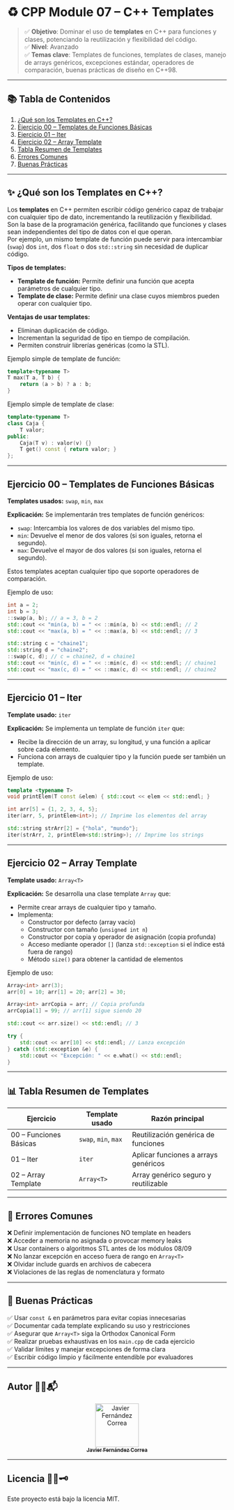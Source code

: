 # ♻️ CPP Module 07 – C++ Templates

> ✅ **Objetivo**: Dominar el uso de **templates** en C++ para funciones y clases, potenciando la reutilización y flexibilidad del código.  
> ✅ **Nivel**: Avanzado  
> ✅ **Temas clave**: Templates de funciones, templates de clases, manejo de arrays genéricos, excepciones estándar, operadores de comparación, buenas prácticas de diseño en C++98.

---

## 📚 Tabla de Contenidos

1. [¿Qué son los Templates en C++?](#-qué-son-los-templates-en-c)
2. [Ejercicio 00 – Templates de Funciones Básicas](#ejercicio-00--templates-de-funciones-básicas)
3. [Ejercicio 01 – Iter](#ejercicio-01--iter)
4. [Ejercicio 02 – Array Template](#ejercicio-02--array-template)
5. [Tabla Resumen de Templates](#-tabla-resumen-de-templates)
6. [Errores Comunes](#-errores-comunes)
7. [Buenas Prácticas](#-buenas-prácticas)

---

## ✨ ¿Qué son los Templates en C++?

Los **templates** en C++ permiten escribir código genérico capaz de trabajar con cualquier tipo de dato, incrementando la reutilización y flexibilidad.  
Son la base de la programación genérica, facilitando que funciones y clases sean independientes del tipo de datos con el que operan.  
Por ejemplo, un mismo template de función puede servir para intercambiar (`swap`) dos `int`, dos `float` o dos `std::string` sin necesidad de duplicar código.

**Tipos de templates:**
- **Template de función:** Permite definir una función que acepta parámetros de cualquier tipo.
- **Template de clase:** Permite definir una clase cuyos miembros pueden operar con cualquier tipo.

**Ventajas de usar templates:**
- Eliminan duplicación de código.
- Incrementan la seguridad de tipo en tiempo de compilación.
- Permiten construir librerías genéricas (como la STL).

Ejemplo simple de template de función:
```cpp
template<typename T>
T max(T a, T b) {
    return (a > b) ? a : b;
}
```
Ejemplo simple de template de clase:
```cpp
template<typename T>
class Caja {
    T valor;
public:
    Caja(T v) : valor(v) {}
    T get() const { return valor; }
};
```

---

## Ejercicio 00 – **Templates de Funciones Básicas**

**Templates usados:** `swap`, `min`, `max`

**Explicación:**
Se implementarán tres templates de función genéricos:
- `swap`: Intercambia los valores de dos variables del mismo tipo.
- `min`: Devuelve el menor de dos valores (si son iguales, retorna el segundo).
- `max`: Devuelve el mayor de dos valores (si son iguales, retorna el segundo).

Estos templates aceptan cualquier tipo que soporte operadores de comparación.

Ejemplo de uso:

```cpp
int a = 2;
int b = 3;
::swap(a, b); // a = 3, b = 2
std::cout << "min(a, b) = " << ::min(a, b) << std::endl; // 2
std::cout << "max(a, b) = " << ::max(a, b) << std::endl; // 3

std::string c = "chaine1";
std::string d = "chaine2";
::swap(c, d); // c = chaine2, d = chaine1
std::cout << "min(c, d) = " << ::min(c, d) << std::endl; // chaine1
std::cout << "max(c, d) = " << ::max(c, d) << std::endl; // chaine2
```

---

## Ejercicio 01 – **Iter**

**Template usado:** `iter`

**Explicación:**
Se implementa un template de función `iter` que:
- Recibe la dirección de un array, su longitud, y una función a aplicar sobre cada elemento.
- Funciona con arrays de cualquier tipo y la función puede ser también un template.

Ejemplo de uso:

```cpp
template <typename T>
void printElem(T const &elem) { std::cout << elem << std::endl; }

int arr[5] = {1, 2, 3, 4, 5};
iter(arr, 5, printElem<int>); // Imprime los elementos del array

std::string strArr[2] = {"hola", "mundo"};
iter(strArr, 2, printElem<std::string>); // Imprime los strings
```

---

## Ejercicio 02 – **Array Template**

**Template usado:** `Array<T>`

**Explicación:**
Se desarrolla una clase template `Array` que:
- Permite crear arrays de cualquier tipo y tamaño.
- Implementa:
  - Constructor por defecto (array vacío)
  - Constructor con tamaño (`unsigned int n`)
  - Constructor por copia y operador de asignación (copia profunda)
  - Acceso mediante operador `[]` (lanza `std::exception` si el índice está fuera de rango)
  - Método `size()` para obtener la cantidad de elementos

Ejemplo de uso:

```cpp
Array<int> arr(3);
arr[0] = 10; arr[1] = 20; arr[2] = 30;

Array<int> arrCopia = arr; // Copia profunda
arrCopia[1] = 99; // arr[1] sigue siendo 20

std::cout << arr.size() << std::endl; // 3

try {
    std::cout << arr[10] << std::endl; // Lanza excepción
} catch (std::exception &e) {
    std::cout << "Excepción: " << e.what() << std::endl;
}
```

---

## 📊 Tabla Resumen de Templates

| Ejercicio                    | Template usado            | Razón principal                       |
|------------------------------|--------------------------|---------------------------------------|
| 00 – Funciones Básicas       | `swap`, `min`, `max`     | Reutilización genérica de funciones   |
| 01 – Iter                    | `iter`                   | Aplicar funciones a arrays genéricos  |
| 02 – Array Template          | `Array<T>`               | Array genérico seguro y reutilizable  |

---

## 🔹 Errores Comunes

❌ Definir implementación de funciones NO template en headers  
❌ Acceder a memoria no asignada o provocar memory leaks  
❌ Usar containers o algoritmos STL antes de los módulos 08/09  
❌ No lanzar excepción en acceso fuera de rango en `Array<T>`  
❌ Olvidar include guards en archivos de cabecera  
❌ Violaciones de las reglas de nomenclatura y formato

---

## 🔹 Buenas Prácticas

✅ Usar `const &` en parámetros para evitar copias innecesarias  
✅ Documentar cada template explicando su uso y restricciones  
✅ Asegurar que `Array<T>` siga la Orthodox Canonical Form  
✅ Realizar pruebas exhaustivas en los `main.cpp` de cada ejercicio  
✅ Validar límites y manejar excepciones de forma clara  
✅ Escribir código limpio y fácilmente entendible por evaluadores

---

## Autor 🤝💡📬

<div align="center">
  <a href="https://github.com/jfercode">
    <img src="https://github.com/jfercode.png" width="100px" alt="Javier Fernández Correa" />
    <br />
    <sub><b>Javier Fernández Correa</b></sub>
  </a>
</div>

---

## Licencia 📜✅🗝️

Este proyecto está bajo la licencia MIT.
